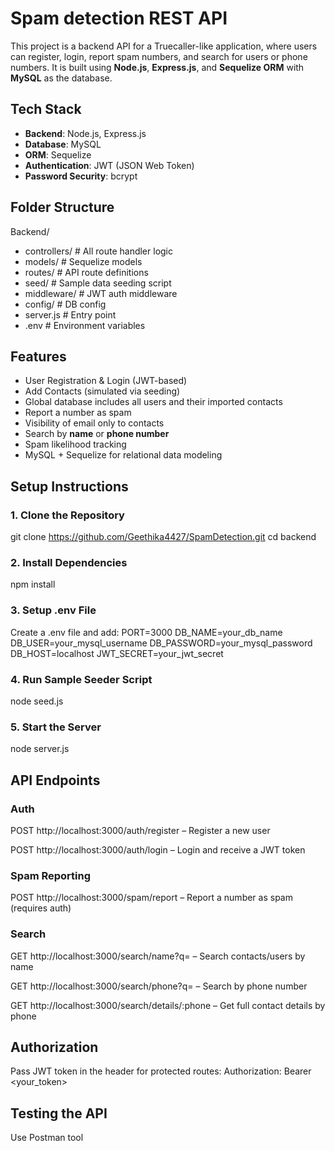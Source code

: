 # Spam detection REST API

This project is a backend API for a Truecaller-like application, where users can register, login, report spam numbers, and search for users or phone numbers. It is built using **Node.js**, **Express.js**, and **Sequelize ORM** with **MySQL** as the database.


## Tech Stack

- **Backend**: Node.js, Express.js
- **Database**: MySQL
- **ORM**: Sequelize
- **Authentication**: JWT (JSON Web Token)
- **Password Security**: bcrypt

## Folder Structure

Backend/
 - controllers/ # All route handler logic
 - models/ # Sequelize models
 - routes/ # API route definitions
 - seed/ # Sample data seeding script
 - middleware/ # JWT auth middleware
 - config/ # DB config
 - server.js # Entry point
 - .env # Environment variables

## Features

-  User Registration & Login (JWT-based)
-  Add Contacts (simulated via seeding)
-  Global database includes all users and their imported contacts
-  Report a number as spam
-  Visibility of email only to contacts
-  Search by **name** or **phone number**
-  Spam likelihood tracking
-  MySQL + Sequelize for relational data modeling

##  Setup Instructions

### 1. Clone the Repository

git clone https://github.com/Geethika4427/SpamDetection.git
cd backend

### 2. Install Dependencies

npm install

### 3. Setup .env File
Create a .env file and add:
PORT=3000
DB_NAME=your_db_name
DB_USER=your_mysql_username
DB_PASSWORD=your_mysql_password
DB_HOST=localhost
JWT_SECRET=your_jwt_secret

### 4. Run Sample Seeder Script

node seed.js

### 5. Start the Server

node server.js

## API Endpoints
### Auth
POST http://localhost:3000/auth/register – Register a new user

POST http://localhost:3000/auth/login – Login and receive a JWT token

### Spam Reporting
POST http://localhost:3000/spam/report – Report a number as spam (requires auth)

### Search
GET http://localhost:3000/search/name?q=<name> – Search contacts/users by name

GET http://localhost:3000/search/phone?q=<phone> – Search by phone number

GET http://localhost:3000/search/details/:phone – Get full contact details by phone

## Authorization
Pass JWT token in the header for protected routes:
Authorization: Bearer <your_token>

## Testing the API
Use Postman tool









